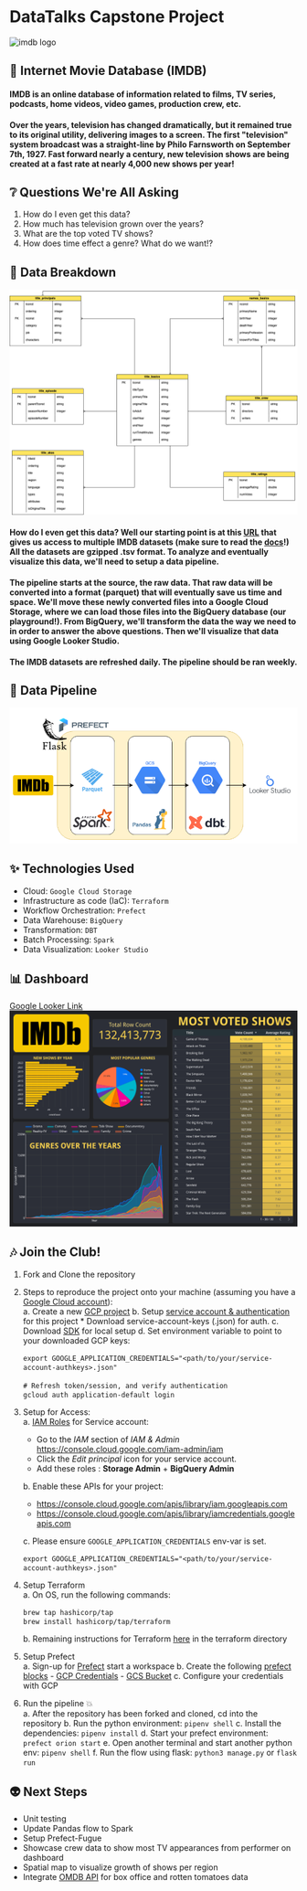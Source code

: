 # DataTalks Capstone Project
![imdb logo](https://upload.wikimedia.org/wikipedia/commons/thumb/6/69/IMDB_Logo_2016.svg/575px-IMDB_Logo_2016.svg.png?20200406194337)

## :movie_camera: Internet Movie Database (IMDB)

#### IMDB is an online database of information related to films, TV series, podcasts, home videos, video games, production crew, etc. 

#### Over the years, television has changed dramatically, but it remained true to its original utility, delivering images to a screen. The first "television" system broadcast was a straight-line by Philo Farnsworth on September 7th, 1927. Fast forward nearly a century, new television shows are being created at a fast rate at nearly 4,000 new shows per year!

## :grey_question: Questions We're All Asking
1. How do I even get this data?
2. How much has television grown over the years?
3. What are the top voted TV shows?
4. How does time effect a genre? What do we want!?

## :diamond_shape_with_a_dot_inside: Data Breakdown
![erd](images/imdb-erd.png)

#### How do I even get this data? Well our starting point is at this [URL](https://datasets.imdbws.com/) that gives us access to multiple IMDB datasets (make sure to read the [docs](https://www.imdb.com/interfaces/)!) All the datasets are gzipped .tsv format. To analyze and eventually visualize this data, we'll need to setup a data pipeline. 

#### The pipeline starts at the source, the raw data. That raw data will be converted into a format (parquet) that will eventually save us time and space. We'll move these newly converted files into a Google Cloud Storage, where we can load those files into the BigQuery database (our playground!). From BigQuery, we'll transform the data the way we need to in order to answer the above questions. Then we'll visualize that data using Google Looker Studio.

#### The IMDB datasets are refreshed daily. The pipeline should be ran weekly.

## :station: Data Pipeline
![pipeline](images/data_pipeline.png)

## :sparkles: Technologies Used
- Cloud: `Google Cloud Storage`
- Infrastructure as code (IaC): `Terraform`
- Workflow Orchestration: `Prefect`
- Data Warehouse: `BigQuery`
- Transformation: `DBT`
- Batch Processing: `Spark`
- Data Visualization: `Looker Studio`

## :bar_chart: Dashboard
[Google Looker Link](https://lookerstudio.google.com/reporting/057d04ba-879a-4b4a-9f5c-d9e7a1537464)
![dashboard](images/looker.png)

## :notes: Join the Club!
1. Fork and Clone the repository
   
2. Steps to reproduce the project onto your machine (assuming you have a [Google Cloud account](https://cloud.google.com/free)): \
    a. Create a new [GCP project](https://console.cloud.google.com/cloud-resource-manager)
    b. Setup [service account & authentication](https://cloud.google.com/docs/authentication/getting-started) for this project
       * Download service-account-keys (.json) for auth.
    c. Download [SDK](https://cloud.google.com/sdk/docs/quickstart) for local setup
    d. Set environment variable to point to your downloaded GCP keys:
      ```shell
      export GOOGLE_APPLICATION_CREDENTIALS="<path/to/your/service-account-authkeys>.json"
      
      # Refresh token/session, and verify authentication
      gcloud auth application-default login
      ```

3. Setup for Access: \
    a. [IAM Roles](https://cloud.google.com/storage/docs/access-control/iam-roles) for Service account:
    * Go to the *IAM* section of *IAM & Admin* https://console.cloud.google.com/iam-admin/iam
    * Click the *Edit principal* icon for your service account.
    * Add these roles : **Storage Admin** + **BigQuery Admin**
    
    b. Enable these APIs for your project:
    * https://console.cloud.google.com/apis/library/iam.googleapis.com
    * https://console.cloud.google.com/apis/library/iamcredentials.googleapis.com
    
    c. Please ensure `GOOGLE_APPLICATION_CREDENTIALS` env-var is set.
    ```shell
    export GOOGLE_APPLICATION_CREDENTIALS="<path/to/your/service-account-authkeys>.json"
    ```

4. Setup Terraform \
    a. On OS, run the following commands:
    ```
    brew tap hashicorp/tap
    brew install hashicorp/tap/terraform
    ```
    b. Remaining instructions for Terraform [here](https://github.com/Trizzlenova/datatalks-imdb-capstone/tree/main/terraform) in the terraform directory

6. Setup Prefect \
    a. Sign-up for [Prefect](https://app.prefect.cloud/auth/login) start a workspace
    b. Create the following [prefect blocks](https://docs.prefect.io/latest/concepts/blocks/)
        - [GCP Credentials](https://prefecthq.github.io/prefect-gcp/)
        - [GCS Bucket](https://prefecthq.github.io/prefect-gcp/cloud_storage/#prefect_gcp.cloud_storage.GcsBucket)
    c. Configure your credentials with GCP

7. Run the pipeline :boom: \
    a. After the repository has been forked and cloned, cd into the repository
    b. Run the python environment: `pipenv shell`
    c. Install the dependencies: `pipenv install`
    d. Start your prefect environment: `prefect orion start`
    e. Open another terminal and start another python env: `pipenv shell`
    f. Run the flow using flask: `python3 manage.py` or `flask run`

## :alien: Next Steps
- Unit testing
- Update Pandas flow to Spark
- Setup Prefect-Fugue
- Showcase crew data to show most TV appearances from performer on dashboard
- Spatial map to visualize growth of shows per region
- Integrate [OMDB API](https://www.omdbapi.com/) for box office and rotten tomatoes data